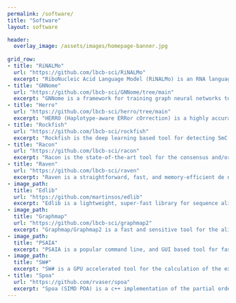 ```yaml
---
permalink: /software/
title: "Software"
layout: software

header:
  overlay_image: /assets/images/homepage-banner.jpg
  
grid_row:
- title: "RiNALMo"
  url: "https://github.com/lbcb-sci/RiNALMo"
  excerpt: "RiboNucleic Acid Language Model (RiNALMo) is an RNA language model with 650 million parameters pre-trained on 36 million non-coding RNA sequences from several available databases that achieves state-of-the-art results on several downstream tasks."
- title: "GNNome"
  url: "https://github.com/lbcb-sci/GNNome/tree/main"
  excerpt: "GNNome is a framework for training graph neural networks to untangle assembly graphs obtained from OLC-based de novo genome assemblers."
- title: "Herro"
  url: "https://github.com/lbcb-sci/herro/tree/main"
  excerpt: "HERRO (Haplotype-aware ERRor cOrrection) is a highly accurate, haplotype-aware, deep-learning tool for error correction of Nanopore R10.4.1, Kit 14 reads"
- title: "Rockfish"
  url: "https://github.com/lbcb-sci/rockfish"
  excerpt: "Rockfish is the deep learning based tool for detecting 5mC DNA base modifications."
- title: "Racon"
  url: "https://github.com/lbcb-sci/racon"
  excerpt: "Racon is the state-of-the-art tool for the consensus and/or polishing of genome assemblies. SPOA its core module is a SIMD accelerated multiple sequence alignment tool"
- title: "Raven"
  url: "https://github.com/lbcb-sci/raven"
  excerpt: "Raven is a straightforward, fast, and memory-efficient de novo assembler optimized for work with Nanopore and Pacbio CLR sequenced data."
- image_path:
  title: "Edlib"
  url: "https://github.com/martinsos/edlib"
  excerpt: "Edlib is a lightweight, super-fast library for sequence alignment using edit (Levenshtein) distance."
- image_path:
  title: "Graphmap"
  url: "https://github.com/lbcb-sci/graphmap2"
  excerpt: "Graphmap/Graphmap2 is a fast and sensitive tool for the alignment of DNA or RNA long reads to the reference genome."
- image_path:
  title: "PSAIA"
  excerpt: "PSAIA is a popular command line, and GUI based tool for fast calculation of various protein structure features such as solvent-accessible surface and interaction sites."
- image_path:
  title: "SW#"
  excerpt: "SW# is a GPU accelerated tool for the calculation of the exact alignment of long sequences."
- title: "Spoa"
  url: "https://github.com/rvaser/spoa"
  excerpt: "Spoa (SIMD POA) is a c++ implementation of the partial order alignment (POA) algorithm which is used to generate consensus sequences."
---
```

